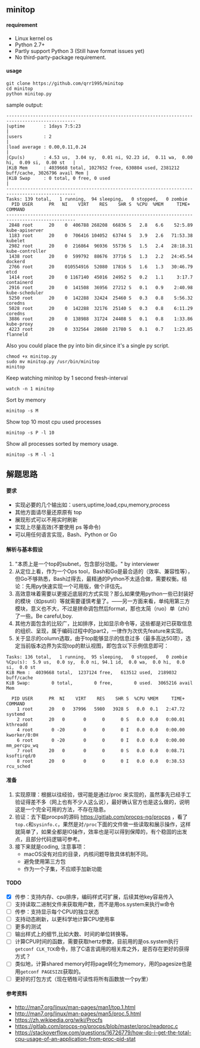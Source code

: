 ## minitop 





#### requirement
* Linux kernel os
* Python 2.7+
* Partly support Python 3 (Still have format issues yet)
* No third-party-package requirement.

#### usage
```
git clone https://github.com/qrr1995/minitop
cd minitop
python minitop.py
```

sample output:
```
------------------------------------------------------------------------------------------------
|uptime       : 1days 7:5:23                                                                    |
|users        : 2                                                                               |
|load average : 0.00,0.11,0.24                                                                  |
|Cpu(s)       : 4.53 us,  3.04 sy,  0.01 ni, 92.23 id,  0.11 wa,  0.00 hi,  0.09 si,  0.00 st   |
|KiB Mem      : 4039668 total, 1027652 free, 630804 used, 2381212 buff/cache, 3026796 avail Mem |
|KiB Swap     : 0 total, 0 free, 0 used                                                         |
------------------------------------------------------------------------------------------------
Tasks: 139 total,   1 running,  94 sleeping,   0 stopped,   0 zombie
  PID USER      PR   NI    VIRT    RES    SHR S  %CPU  %MEM     TIME+ COMMAND
------------------------------------------------------------------------------------------------
 2848 root      20    0  406788 268208  66836 S   2.8   6.6    52:5.89 kube-apiserver
 1183 root      20    0  706416 104052  63744 S   3.9   2.6   71:53.38 kubelet
 2982 root      20    0  216864  96936  55736 S   1.5   2.4   28:18.31 kube-controller
 1438 root      20    0  599792  88676  37716 S   1.3   2.2   24:45.54 dockerd
 2766 root      20    010554916  52080  17816 S   1.6   1.3   30:46.79 etcd
 1414 root      20    0 1167140  45016  24952 S   0.2   1.1     3:17.7 containerd
 2916 root      20    0  141508  36956  27212 S   0.1   0.9    2:40.98 kube-scheduler
 5250 root      20    0  142288  32424  25460 S   0.3   0.8    5:56.32 coredns
 5028 root      20    0  142288  32176  25140 S   0.3   0.8    6:11.29 coredns
 3886 root      20    0  138988  31724  24408 S   0.1   0.8    1:33.86 kube-proxy
 4223 root      20    0  332564  28680  21780 S   0.1   0.7    1:23.85 flanneld
```


Also you could place the py into bin dir,since it's a single py script.
```
chmod +x minitop.py
sudo mv minitop.py /usr/bin/minitop
minitop
```

Keep watching minitop by 1 second fresh-interval
```
watch -n 1 minitop
```

Sort  by memory
```
minitop -s M 
```

Show top 10 most cpu used processes
```
minitop -s P -l 10
```

Show all processes sorted by memory usage.
```
minitop -s M -l -1
```




## 解题思路
#### 要求
- 实现必要的几个输出如：users,uptime,load,cpu,memory,process
- 其他方面请尽量还原原有 top
- 展现形式可以不用实时刷新
- 实现上尽量高效(不要使用 ps 等命令)
- 可以用任何语言实现，Bash、Python or Go

#### 解析与基本假设
1. "本质上是一个top的subnet，包含部分功能。" by interviewer
2. 从定位上看，作为一个Ops tool，Bash和Go是最合适的（效率、兼容性等），但Go不够熟悉，Bash过得去，最精通的Python不太适合做，需要权衡。结论：先用py快速实现一个可用版，做个评估先。
3. 高效意味着需要以更接近底层的方式实现？那么如果使用python一些已封装好的模块（如psutil）等就需要谨慎考量了。——另一方面来看，单纯用第三方模块，意义也不大，不过是拼命调包然后format，那也太简（ruo）单（zhi）了一些。Be careful,boy.
4. 其他方面包含的比较广，比如排序，比如显示命令等，这些都是对已获取信息的组织、呈现，属于编码过程中的part2，一律作为次优先feature来实现。
5. 关于显示的column选取，由于top能够显示的信息过多（最多高达50项），选定当前版本边界为实现top的默认视图，即包含以下示例信息即可：
```
Tasks: 136 total,   1 running,  95 sleeping,   0 stopped,   0 zombie
%Cpu(s):  5.9 us,  0.0 sy,  0.0 ni, 94.1 id,  0.0 wa,  0.0 hi,  0.0 si,  0.0 st
KiB Mem :  4039668 total,  1237124 free,   613512 used,  2189032 buff/cache
KiB Swap:        0 total,        0 free,        0 used.  3065216 avail Mem 

  PID USER      PR  NI    VIRT    RES    SHR S  %CPU %MEM     TIME+ COMMAND                        
    1 root      20   0   37996   5980   3928 S   0.0  0.1   2:47.72 systemd                        
    2 root      20   0       0      0      0 S   0.0  0.0   0:00.01 kthreadd                       
    4 root       0 -20       0      0      0 I   0.0  0.0   0:00.00 kworker/0:0H                   
    6 root       0 -20       0      0      0 I   0.0  0.0   0:00.00 mm_percpu_wq                   
    7 root      20   0       0      0      0 S   0.0  0.0   0:08.71 ksoftirqd/0                    
    8 root      20   0       0      0      0 I   0.0  0.0   0:38.53 rcu_sched          
```

#### 准备
1. 实现原理：根据以往经验，很可能是通过/proc 来实现的，虽然事先已经手工验证得差不多（网上也有不少人这么说），最好确认官方也是这么做的，说明这是一个完全可用的方法，不存在隐患。
2. 验证：去下载procps的源码 https://gitlab.com/procps-ng/procps ，看了`top.c`和`sysinfo.c`，果然是对`/proc`下面的文件做一些读取和展示操作，这样就简单了，如果全都是IO操作，效率也是可以得到保障的，有个稳固的出发点，且部分代码逻辑可参考。
3. 接下来就是coding, 注意事项：
    * macOS没有对应的目录，内核问题导致具体机制不同。
    * 避免使用第三方包
    * 作为一个子集，不应顺手加新功能

#### TODO
* [x] 传参：支持内存、cpu排序，编码样式可扩展，后续其他key容易传入
* [ ] 支持读取二进制文件来获取用户数，而不是用os.system来执行w命令 
* [ ] 传参：支持显示每个CPU的独立状态
* [ ] 支持动态刷新，以更科学地计算CPU使用率
* [ ] 更多的测试
* [ ] 输出样式上的细节,比如大数、时间的单位转换等。
* [ ] 计算CPU时间的函数，需要获取hertz参数，目前用的是os.system执行`getconf CLK_TCK`命令，除了C语言调用的相关库之外，是否存在更好的获得方式？
* [ ] 类似地，计算shared memory时将page转化为memory，用的pagesize也是用`getconf PAGESIZE`获取的。
* [ ] 更好的打包方式（现在牺牲可读性将所有函数放一个py里）

#### 参考资料
* http://man7.org/linux/man-pages/man1/top.1.html
* http://man7.org/linux/man-pages/man5/proc.5.html
* https://zh.wikipedia.org/wiki/Procfs
* https://gitlab.com/procps-ng/procps/blob/master/proc/readproc.c
* https://stackoverflow.com/questions/16726779/how-do-i-get-the-total-cpu-usage-of-an-application-from-proc-pid-stat


